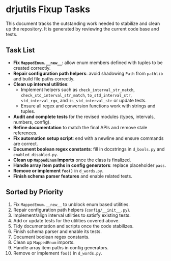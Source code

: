 # drjutils Fixup Tasks

This document tracks the outstanding work needed to stabilize and clean up the repository.
It is generated by reviewing the current code base and tests.

## Task List

- **Fix `MappedEnum.__new__`**: allow enum members defined with tuples to be created correctly.
- **Repair configuration path helpers**: avoid shadowing `Path` from `pathlib` and build file paths correctly.
- **Clean up interval utilities**:
  - Implement helpers such as `check_interval_str_match`, `check_std_interval_str_match`, `to_std_interval_str`, `std_interval_rgx`, and `is_std_interval_str` or update tests.
  - Ensure all regex and conversion functions work with strings and tuples.
- **Audit and complete tests** for the revised modules (types, intervals, numbers, config).
- **Refine documentation** to match the final APIs and remove stale references.
- **Fix automation setup script**: end with a newline and ensure commands are correct.
- **Document boolean regex constants**: fill in docstrings in `d_bools.py` and `enabled_disabled.py`.
- **Clean up `MappedEnum` imports** once the class is finalized.
- **Handle array item paths in config generators**: replace placeholder `pass`.
- **Remove or implement `foo()`** in `d_words.py`.
- **Finish schema parser features** and enable related tests.

## Sorted by Priority

1. Fix `MappedEnum.__new__` to unblock enum based utilities.
2. Repair configuration path helpers (`config/__init__.py`).
3. Implement/align interval utilities to satisfy existing tests.
4. Add or update tests for the utilities covered above.
5. Tidy documentation and scripts once the code stabilizes.
6. Finish schema parser and enable its tests.
7. Document boolean regex constants.
8. Clean up `MappedEnum` imports.
9. Handle array item paths in config generators.
10. Remove or implement `foo()` in `d_words.py`.
